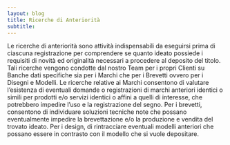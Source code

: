 ```yaml
---
layout: blog
title: Ricerche di Anteriorità
subtitle: 
---
```

Le ricerche di anteriorità sono attività indispensabili da eseguirsi prima di ciascuna registrazione per
comprendere se quanto ideato possiede i requisiti di novità ed originalità necessari a procedere al deposito
del titolo.
Tali ricerche vengono condotte dal nostro Team per i propri Clienti su Banche dati specifiche sia per i
Marchi che per i Brevetti ovvero per i Disegni e Modelli.
Le ricerche relative ai Marchi consentono di valutare l’esistenza di eventuali domande o registrazioni di
marchi anteriori identici o simili per prodotti e/o servizi identici o affini a quelli di interesse, che potrebbero
impedire l’uso e la registrazione del segno.
Per i brevetti, consentono di individuare soluzioni tecniche note che possano eventualmente impedire la
brevettazione e/o la produzione e vendita del trovato ideato.
Per i design, di rintracciare eventuali modelli anteriori che possano essere in contrasto con il modello che si
vuole depositare.